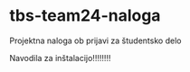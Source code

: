 # tbs-team24-naloga
Projektna naloga ob prijavi za študentsko delo


Navodila za inštalacijo!!!!!!!!
